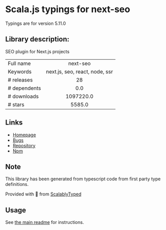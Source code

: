 
# Scala.js typings for next-seo

Typings are for version 5.11.0

## Library description:
SEO plugin for Next.js projects

|                    |                 |
| ------------------ | :-------------: |
| Full name          | next-seo |
| Keywords           | next.js, seo, react, node, ssr |
| # releases         | 28 |
| # dependents       | 0.0 |
| # downloads        | 1097220.0 |
| # stars            | 5585.0 |

## Links
- [Homepage](https://github.com/garmeeh/next-seo#readme)
- [Bugs](https://github.com/garmeeh/next-seo/issues)
- [Repository](https://github.com/garmeeh/next-seo)
- [Npm](https://www.npmjs.com/package/next-seo)
    


## Note
This library has been generated from typescript code from first party type definitions.

Provided with :purple_heart: from [ScalablyTyped](https://github.com/oyvindberg/ScalablyTyped)

## Usage
See [the main readme](../../readme.md) for instructions.


